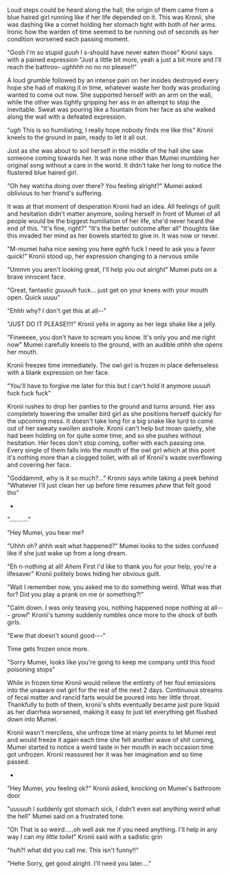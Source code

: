 Loud steps could be heard along the hall, the origin of them came from a blue haired girl running like if her life depended on it. This was Kronii, she was dashing like a comet holding her stomach tight with both of her arms. Ironic how the warden of time seemed to be running out of seconds as her condition worsened each passing moment.

"Gosh I'm so stupid *guuh* I s-should have never eaten those" Kronii says with a pained expression "Just a little bit more, yeah a just a bit more and I'll reach the bathroo- *ughhhh* no no no please!!"

A loud grumble followed by an intense pain on her insides destroyed every hope she had of making it in time, whatever waste her body was producing wanted to come out now. She supported herself with an arm on the wall, while the other was tightly gripping her ass in an attempt to stop the inevitable. Sweat was pouring like a fountain from her face as she walked along the wall with a defeated expression. 

"*ugh* This is so humiliating, I really hope nobody finds me like this" Kronii kneels to the ground in pain, ready to let it all out.

Just as she was about to soil herself in the middle of the hall she saw someone coming towards her. It was none other than Mumei mumbling her original song without a care in the world. It didn't take her long to notice the flustered blue haired girl.

"Oh hey watcha doing over there? You feeling alright?" Mumei asked oblivious to her friend's suffering.

It was at that moment of desperation Kronii had an idea. All feelings of guilt and hesitation didn't matter anymore, soiling herself in front of Mumei of all people would be the biggest humiliation of her life, she'd never heard the end of this. "It's fine, right?" "It's the better outcome after all" thoughts like this invaded her mind as her bowels started to give in. It was now or never.

"M-mumei haha nice seeing you here *aghh* fuck I need to ask you a favor quick!" Kronii stood up, her expression changing to a nervous smile

"Ummm you aren't looking great, I'll help you out alright" Mumei puts on a brave innocent face.

"Great, fantastic *guuuuh* fuck... just get on your knees with your mouth open. Quick *uuuu*" 

"Ehhh why? I don't get this at all--"

"JUST DO IT PLEASE!!!!"  Kronii yells in agony as her legs shake like a jelly.

"Fineeeee, you don't have to scream you know. It's only you and me right now" Mumei carefully kneels to the ground, with an audible *ahhh* she opens her mouth.

Kronii freezes time immediately. The owl girl is frozen in place defenseless with a blank expression on her face.

"You'll have to forgive me later for this but I can't hold it anymore *uuuuh* fuck fuck fuck" 

Kronii rushes to drop her panties to the ground and turns around. Her ass completely towering the smaller bird girl as she positions herself quickly for the upcoming mess. It doesn't take long for a big snake like turd to come out of her sweaty swollen asshole. Kronii can't help but moan quietly, she had been holding on for quite some time, and so she pushes without hesitation. Her feces don't stop coming, softer with each passing one. Every single of them falls into the mouth of the owl girl which at this point it's nothing more than a clogged toilet, with all of Kronii's waste overflowing and covering her face.

"Goddammit, why is it so much?..." Kronni says while taking a peek behind "Whatever I'll just clean her up before time resumes *phew* that felt good tho"

-

"..........."

"Hey Mumei, you hear me?

"Uhhh oh? ahhh wait what happened?" Mumei looks to the sides confused like if she just wake up from a long dream.

"Eh n-nothing at all! *Ahem* First I'd like to thank you for your help, you're a lifesaver" Kronii politely bows hiding her obvious guilt.

"Wait I remember now, you asked me to do something weird. What was that for? Did you play a prank on me or something?!" 

"Calm down. I was only teasing you,  nothing happened nope nothing at all--- *growl*" Kronii's tummy suddenly rumbles once more to the shock of both girls.

"Eww that doesn't sound good---"

Time gets frozen once more.

"Sorry Mumei, looks like you're going to keep me company until this food poisoning stops"

While in frozen time Kronii would relieve the entirety of her foul emissions into the unaware owl girl for the rest of the next 2 days. Continuous streams of fecal matter and rancid farts would be poured into her little throat. Thankfully to both of them, kronii's shits eventually became just pure liquid as her diarrhea worsened, making it easy to just let everything get flushed down into Mumei. 

Kronii wasn't merciless, she unfroze time at many points to let Mumei rest and would freeze it again each time she felt another wave of shit coming, Mumei started to notice a weird taste in her mouth in each occasion time got unfrozen. Kronii reassured her it was her imagination and so time passed.

-

"Hey Mumei, you feeling ok?" Kronii asked, knocking on Mumei's bathroom door

"*uuuuuh* I suddenly got stomach sick, I didn't even eat anything weird what the hell" Mumei said on a frustrated tone.

"Oh That is so weird.....oh well ask me if you need anything. I'll help in any way I can my *little toilet*" Kronii said with a sadistic grin

"huh?! what did you call me. This isn't funny!!"

"Hehe Sorry, get good alright. I'll need you later...."